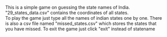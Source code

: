 This is a simple game on guessing the state names of India. 
"29_states_data.csv" contains the coordinates of all states.  
To play the game just type all the names of indian states one by one. 
There is also a csv file named "missed_states.csv" which stores the states that you have missed. 
To exit the game just click "exit" instead of statename
